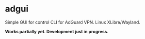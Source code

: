 # adgui

Simple GUI for control CLI for AdGuard VPN. Linux XLibre/Wayland.

**Works partially yet. Development just in progress.**
